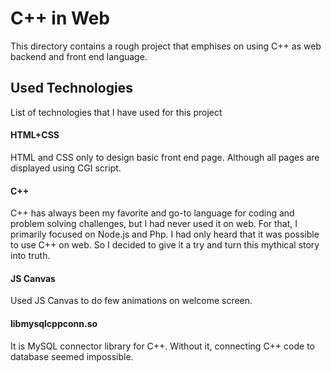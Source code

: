 # C++ in Web
This directory contains a rough project that emphises on using C++ as web backend and front end language.


## Used Technologies

List of technologies that I have used for this project
#### HTML+CSS
  HTML and CSS only to design basic front end page. Although all pages are displayed using CGI script.

#### C++
  C++ has always been my favorite and go-to language for coding and problem solving challenges, but I had never used it on web. For that, I primarily focused on Node.js and Php. I had only heard that it was possible to use C++ on web. So I decided to give it a try and turn this mythical story into truth.
 
#### JS Canvas
  Used JS Canvas to do few animations on welcome screen.
  
#### libmysqlcppconn.so
  It is MySQL connector library for C++. Without it, connecting C++ code to database seemed impossible.
